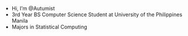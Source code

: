 - Hi, I’m @Autumist
- 3rd Year BS Computer Science Student at University of the Philippines Manila
- Majors in Statistical Computing
